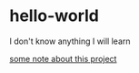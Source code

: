 hello-world
===========
I don't know anything
I will learn

[some note about this project](./src/readme.txt)
